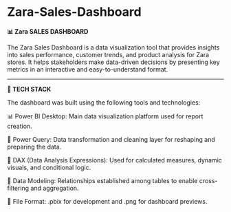 # Zara-Sales-Dashboard

**📊 Zara SALES DASHBOARD**

The Zara Sales Dashboard is a data visualization tool that provides insights into sales performance, customer trends, and product analysis for Zara stores. It helps stakeholders make data-driven decisions by presenting key metrics in an interactive and easy-to-understand format.

--------------------------------------------------------------------------------------------------------------------------------------------------------------------


**🔑 TECH STACK**

The dashboard was built using the following tools and technologies:

📊 Power BI Desktop: Main data visualization platform used for report creation.

📁 Power Query: Data transformation and cleaning layer for reshaping and preparing the data.

🧠 DAX (Data Analysis Expressions): Used for calculated measures, dynamic visuals, and conditional logic.

📄 Data Modeling: Relationships established among tables to enable cross-filtering and aggregation.

📂 File Format: .pbix for development and .png for dashboard previews.
